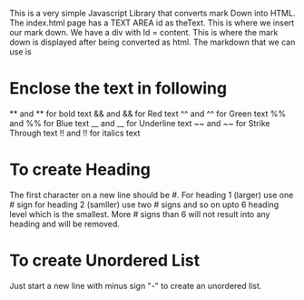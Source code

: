 This is a very simple Javascript Library that converts mark Down into HTML.
The index.html page has a TEXT AREA id as theText. This is where we insert our mark down. We have a div with Id = content. This is where the mark down is displayed after being converted as html.
The markdown that we can use is

Enclose the text in following 
==============================

** and ** for bold text
&& and && for Red text
^^ and ^^ for Green text
%% and %% for Blue text
__ and __ for Underline text
~~ and ~~ for Strike Through text
!! and !! for italics text

To create Heading
====================
The first character on a new line should be #. For heading 1 (larger) use one # sign for heading 2 (samller) use two # signs and so on upto 6 heading level which is the smallest.
More # signs than 6 will not result into any heading and will be removed.

To create Unordered List
============================
Just start a new line with minus sign "-" to create an unordered list.
